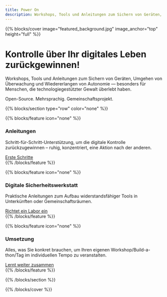 ```yaml
---
title: Power On
description: Workshops, Tools und Anleitungen zum Sichern von Geräten, Umgehen von Überwachung und Wiedererlangen von Autonomie — besonders für Betroffene technologiegestützter Gewalt. Open-Source. Mehrsprachig. Gemeinschaftsprojekt.
---
```


{{% blocks/cover image="featured_background.jpg" image_anchor="top" height="full" %}}

<h1>Kontrolle über Ihr digitales Leben zurückgewinnen!</h1>

<p>
Workshops, Tools und Anleitungen zum Sichern von Geräten, Umgehen von Überwachung und Wiedererlangen von Autonomie — besonders für Menschen, die technologiegestützter Gewalt überlebt haben.
</p>
<p>
Open-Source. Mehrsprachig. Gemeinschaftsprojekt.
</p>

{{% blocks/section type="row" color="none" %}}

{{% blocks/feature icon="none" %}}
<div class="feature-card">
    <div class="feature-icon">
        <i class="fas fa-book"></i>
    </div>
    <h3>Anleitungen</h3>
    <p>Schritt-für-Schritt-Unterstützung, um die digitale Kontrolle zurückzugewinnen – ruhig, konzentriert, eine Aktion nach der anderen.</p>
    <a href="docs/guides/" class="btn btn-lg btn-primary">Erste Schritte</a>
</div>
{{% /blocks/feature %}}

{{% blocks/feature icon="none" %}}
<div class="feature-card">
    <div class="feature-icon">
        <i class="fab fa-github"></i>
    </div>
    <h3>Digitale Sicherheitswerkstatt</h3>
    <p>Praktische Anleitungen zum Aufbau widerstandsfähiger Tools in Unterkünften oder Gemeinschaftsräumen.</p>
    <a href="docs/lab/" class="btn btn-lg btn-secondary">Richtet ein Labor ein</a>
</div>
{{% /blocks/feature %}}

{{% blocks/feature icon="none" %}}
<div class="feature-card">
    <div class="feature-icon">
        <i class="fas fa-people-group"></i>
    </div>
    <h3>Umsetzung</h3>
    <p>Alles, was Sie konkret brauchen, um Ihren eigenen Workshop/Build-a-thon/Tag im individuellen Tempo zu veranstalten.</p>
    <a href="docs/workshops/" class="btn btn-lg btn-primary">Lernt weiter zusammen</a>
</div>
{{% /blocks/feature %}}

{{% /blocks/section %}}

{{% /blocks/cover %}}
